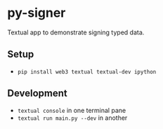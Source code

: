 # py-signer

Textual app to demonstrate signing typed data.

## Setup

- `pip install web3 textual textual-dev ipython`

## Development

- `textual console` in one terminal pane
- `textual run main.py --dev` in another
